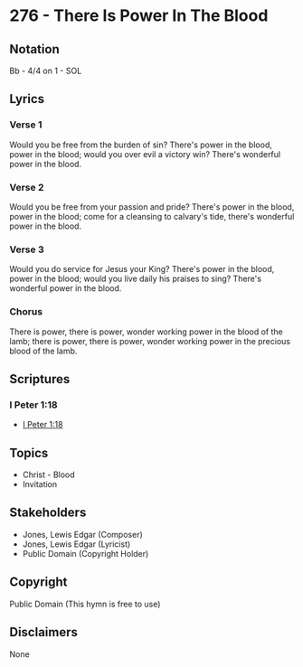 # 276 - There Is Power In The Blood

## Notation

Bb - 4/4 on 1 - SOL

## Lyrics

### Verse 1

Would you be free from the burden of sin? There's power in the blood, power in the blood; would you over evil a victory win? There's wonderful power in the blood.

### Verse 2

Would you be free from your passion and pride? There's power in the blood, power in the blood; come for a cleansing to calvary's tide, there's wonderful power in the blood.

### Verse 3

Would you do service for Jesus your King? There's power in the blood, power in the blood; would you live daily his praises to sing? There's wonderful power in the blood.

### Chorus

There is power, there is power, wonder working power in the blood of the lamb; there is power, there is power, wonder working power in the precious blood of the lamb.


## Scriptures

### I Peter 1:18

- [I Peter 1:18](https://www.biblegateway.com/passage/?search=I%20Peter%201%3A18)


## Topics

- Christ - Blood
- Invitation

## Stakeholders

- Jones, Lewis Edgar (Composer)
- Jones, Lewis Edgar (Lyricist)
- Public Domain (Copyright Holder)

## Copyright

Public Domain
(This hymn is free to use)

## Disclaimers

None


